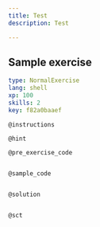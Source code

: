 ```yaml
---
title: Test
description: Test

---
```

## Sample exercise

```yaml
type: NormalExercise
lang: shell
xp: 100
skills: 2
key: f82a0baaef
```


`@instructions`

`@hint`

`@pre_exercise_code`
```{python}

```

`@sample_code`
```{shell}

```

`@solution`
```{shell}

```

`@sct`
```{python}

```
